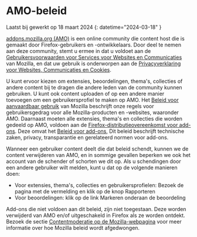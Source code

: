 # AMO-beleid

Laatst bij gewerkt op 18 maart 2024
{: datetime="2024-03-18" }

[addons.mozilla.org (AMO)](https://addons.mozilla.org/) is een online community die content host die is gemaakt door Firefox-gebruikers en -ontwikkelaars. Door deel te nemen aan deze community, stemt u ermee in dat u voldoet aan de [Gebruikersvoorwaarden voor Services voor Websites en Communicaties](https://www.mozilla.org/about/legal/terms/mozilla/) van Mozilla, en dat uw gebruik is onderworpen aan de [Privacyverklaring voor Websites, Communicaties en Cookies](https://www.mozilla.org/privacy/websites/).

U kunt ervoor kiezen om extensies, beoordelingen, thema's, collecties of andere content bij te dragen die andere leden van de community kunnen gebruiken. U kunt ook content uploaden of op een andere manier toevoegen om een gebruikersprofiel te maken op AMO.  Het [Beleid voor aanvaardbaar gebruik](https://www.mozilla.org/about/legal/acceptable-use/) van Mozilla beschrijft onze regels voor gebruikersgedrag voor alle Mozilla-producten en -websites, waaronder AMO. Daarnaast moeten alle extensies, thema's en collecties die worden gedeeld op AMO, voldoen aan de [Firefox-distributieovereenkomst voor add-ons](https://extensionworkshop.com/documentation/publish/firefox-add-on-distribution-agreement/). Deze omvat het [Beleid voor add-ons](https://extensionworkshop.com/documentation/publish/add-on-policies/), Dit beleid beschrijft technische zaken, privacy, transparantie en gerelateerd normen voor add-ons.

Wanneer een gebruiker content deelt die dat beleid schendt, kunnen we de content verwijderen van AMO, en in sommige gevallen beperken we ook het account van de schender of schorten we dit op. Als u schendingen door een andere gebruiker wilt melden, kunt u dat op de volgende manieren doen:

- Voor extensies, thema's, collecties en gebruikersprofielen: Bezoek de pagina met de vermelding en klik op de knop Rapporteren
- Voor beoordelingen: klik op de link Markeren onderaan de beoordeling

Add-ons die niet voldoen aan dit beleid, zijn niet toegestaan. Deze worden verwijderd van AMO en/of uitgeschakeld in Firefox als ze worden ontdekt. Bezoek de sectie [Contentmoderatie op de Mozilla-webpagina](https://www.mozilla.org/about/legal/content-moderation) voor meer informatie over hoe Mozilla beleid wordt afgedwongen.
